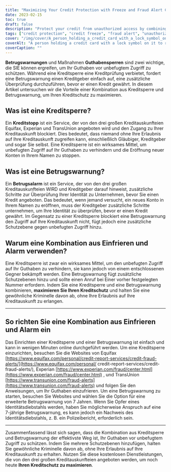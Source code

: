 ```yaml
---
title: "Maximizing Your Credit Protection with Freeze and Fraud Alert Combination"
date: 2023-02-15
toc: true
draft: false
description: "Protect your credit from unauthorized access by combining a credit freeze and fraud alert, the most effective solution for deterring common criminals from accessing your credit report without your permission."
tags: ["credit protection", "credit freeze", "fraud alert", "unauthorized access", "credit report", "identity theft", "Equifax", "Experian", "TransUnion", "credit bureaus", "maximum protection"]
cover: "/img/cover/A_person_holding_a_credit_card_with_a_lock_symbol_on_it.png"
coverAlt: "A person holding a credit card with a lock symbol on it to represent credit protection."
coverCaption: ""
---
```


 **Betrugswarnungen** und Maßnahmen **Guthabensperren** sind zwei wichtige, die SIE können ergreifen, um Ihr Guthaben vor unbefugtem Zugriff zu schützen. Während eine Kreditsperre eine Kreditprüfung verbietet, fordert eine Betrugswarnung einen Kreditgeber einfach auf, eine zusätzliche Überprüfung durchzuführen, bevor er einen Kredit gewährt. In diesem Artikel untersuchen wir die Vorteile einer Kombination aus Kreditsperre und Betrugswarnung, um Ihren Kreditschutz zu maximieren.  ## Was ist eine Kreditsperre?  Ein **Kreditstopp** ist ein Service, der von den drei großen Kreditauskunfteien Equifax, Experian und TransUnion angeboten wird und den Zugang zu Ihrer Kreditauskunft blockiert. Dies bedeutet, dass niemand ohne Ihre Erlaubnis auf Ihre Kreditauskunft zugreifen kann, einschließlich Gläubiger, Kreditgeber und sogar Sie selbst. Eine Kreditsperre ist ein wirksames Mittel, um unbefugten Zugriff auf Ihr Guthaben zu verhindern und die Eröffnung neuer Konten in Ihrem Namen zu stoppen.  ## Was ist eine Betrugswarnung?  Ein **Betrugsalarm** ist ein Service, der von den drei großen Kreditauskunfteien WIRD und Kreditgeber darauf hinweist, zusätzliche Schritte zur Überprüfung Ihrer Identität zu Unternehmen, bevor Sie einen Kredit angeboten. Das bedeutet, wenn jemand versucht, ein neues Konto in Ihrem Namen zu eröffnen, muss der Kreditgeber zusätzliche Schritte unternehmen, um Ihre Identität zu überprüfen, bevor er einen Kredit gewährt. Im Gegensatz zu einer Kreditsperre blockiert eine Betrugswarnung den Zugriff auf Ihre Kreditauskunft nicht, fügt jedoch eine zusätzliche Schutzebene gegen unbefugten Zugriff hinzu.  ## Warum eine Kombination aus Einfrieren und Alarm verwenden?  Eine Kreditsperre ist zwar ein wirksames Mittel, um den unbefugten Zugriff auf Ihr Guthaben zu verhindern, sie kann jedoch von einem entschlossenen Gegner bekämpft werden. Eine Betrugswarnung fügt zusätzliche Schutzebenen hinzu und sollte einen Anruf bei Einer vorher festgelegten Nummer erfordern. Indem Sie eine Kreditsperre und eine Betrugswarnung kombinieren, **maximieren Sie Ihren Kreditschutz** und halten Sie eine gewöhnliche Kriminelle davon ab, ohne Ihre Erlaubnis auf Ihre Kreditauskunft zu erlangen.  ____________________  ## So richten Sie eine Kombination aus Einfrieren und Alarm ein  Das Einrichten einer Kreditsperre und einer Betrugswarnung ist einfach und kann in wenigen Minuten online durchgeführt werden. Um eine Kreditsperre einzurichten, besuchen Sie die Websites von Equifax [https://www.equifax.com/personal/credit-report-services/credit-fraud-alerts/](https://www.equifax.com/personal/ credit-report-services/credit-fraud-alerts/), Experian [https://www.experian.com/fraud/center.html](https://www.experian.com/fraud/center.html) , und TransUnion [https://www.transunion.com/fraud-alerts](https://www.transunion.com/fraud-alerts) und folgen Sie den Anweisungen, um Ihr Guthaben einzufrieren. Um eine Betrugswarnung zu starten, besuchen Sie Websites und wählen Sie die Option für eine erweiterte Betrugswarnung von 7 Jahren. Wenn Sie Opfer eines Identitätsdiebstahls werden, haben Sie möglicherweise Anspruch auf eine 7-jährige Betrugswarnung, es kann jedoch ein Nachweis des Identitätsdiebstahls, z. B. ein Polizeibericht, erforderlich sein.  ____________________  Zusammenfassend lässt sich sagen, dass die Kombination aus Kreditsperre und Betrugswarnung der effektivste Weg ist, Ihr Guthaben vor unbefugtem Zugriff zu schützen. Indem Sie mehrere Schutzebenen hinzufügen, halten Sie gewöhnliche Kriminelle davon ab, ohne Ihre Erlaubnis auf Ihre Kreditauskunft zu erhalten. Nutzen Sie diese kostenlosen Dienstleistungen, die von den drei großen Kreditauskunfteien angeboten werden, um noch heute **Ihren Kreditschutz zu maximieren**.